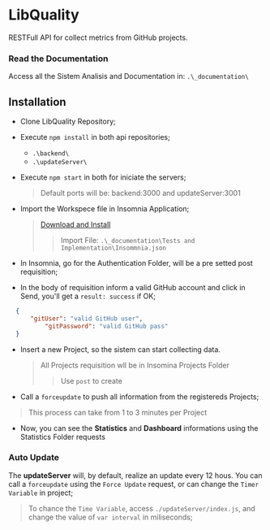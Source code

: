 # LibQuality
RESTFull API for collect metrics from GitHub projects.

### Read the Documentation
Access all the Sistem Analisis and Documentation in: `.\_documentation\`

## Installation

* Clone LibQuality Repository;

* Execute `npm install` in both api repositories;
  - `.\backend\`
  - `.\updateServer\`
* Execute `npm start` in both for iniciate the servers;
  > Default ports will be: backend:3000 and updateServer:3001  
* Import the Workspece file in Insomnia Application;
  > [Download and Install](https://insomnia.rest/download/core/?)
  >> Import File: `.\_documentation\Tests and Implementation\Insommnia.json`
* In Insomnia, go for the Authentication Folder, will be a pre setted post requisition;
* In the body of requisition inform a valid GitHub account and click in Send, you'll get a `result: success` if OK;
```json
  {
	  "gitUser": "valid GitHub user",
          "gitPassword": "valid GitHub pass"
  }
```
* Insert a new Project, so the sistem can start collecting data.
  > All Projects requisition wll be in Insomina Projects Folder
  >> Use `post` to create
* Call a `forceupdate` to push all information from the registereds Projects;
>This process can take from 1 to 3 minutes per Project
* Now, you can see the **Statistics** and **Dashboard** informations using the Statistics Folder requests

### Auto Update
The **updateServer** will, by default, realize an update every 12 hous. You can call a `forceupdate` using the `Force Update` request,
or can change the `Timer Variable` in project;

> To chance the `Time Variable`, access `./updateServer/index.js`, and change the value of `var interval` in miliseconds;
